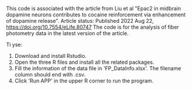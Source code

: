 This code is associated with the article from Liu et al "Epac2 in midbrain dopamine neurons contributes to cocaine reinforcement via enhancement of dopamine release".
Article status: Published 2022 Aug 22, https://doi.org/10.7554/eLife.80747
The code is for the analysis of fiber photometry data in the latest version of the article.

Ti yse:
1) Download and install Rstudio. 
2) Open the three R files and install all the related packages. 
3) Fill the information of the data file in 'FP_DataInfo.xlsx'. The filename column should end with .csv. 
4) Click 'Run APP' in the upper R corner to run the program. 

